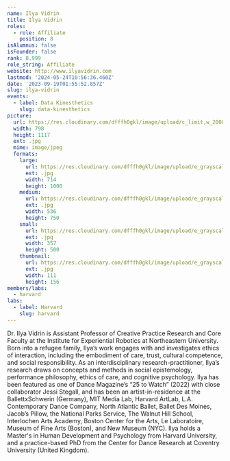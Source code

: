 ```yaml
---
name: Ilya Vidrin
title: Ilya Vidrin
roles:
  - role: Affiliate
    position: 8
isAlumnus: false
isFounder: false
rank: 8.999
role_string: Affiliate
website: http://www.ilyavidrin.com
lastmod: '2024-05-24T10:56:36.460Z'
date: '2023-09-19T01:55:52.857Z'
slug: ilya-vidrin
events:
  - label: Data Kinesthetics
    slug: data-kinesthetics
picture:
  url: https://res.cloudinary.com/dfffh0gkl/image/upload/c_limit,w_2000,h_2000/e_grayscale/v1695081344/Ilya_Vidrin_Headshot_Ilya_Vidrin_7095abcfff.jpg
  width: 798
  height: 1117
  ext: .jpg
  mime: image/jpeg
  formats:
    large:
      url: https://res.cloudinary.com/dfffh0gkl/image/upload/e_grayscale/v1695081344/large_Ilya_Vidrin_Headshot_Ilya_Vidrin_7095abcfff.jpg
      ext: .jpg
      width: 714
      height: 1000
    medium:
      url: https://res.cloudinary.com/dfffh0gkl/image/upload/e_grayscale/v1695081345/medium_Ilya_Vidrin_Headshot_Ilya_Vidrin_7095abcfff.jpg
      ext: .jpg
      width: 536
      height: 750
    small:
      url: https://res.cloudinary.com/dfffh0gkl/image/upload/e_grayscale/v1695081345/small_Ilya_Vidrin_Headshot_Ilya_Vidrin_7095abcfff.jpg
      ext: .jpg
      width: 357
      height: 500
    thumbnail:
      url: https://res.cloudinary.com/dfffh0gkl/image/upload/e_grayscale/v1695081344/thumbnail_Ilya_Vidrin_Headshot_Ilya_Vidrin_7095abcfff.jpg
      ext: .jpg
      width: 111
      height: 156
members/labs:
  - harvard
labs:
  - label: Harvard
    slug: harvard
---
```

Dr. Ilya Vidrin is Assistant Professor of Creative Practice Research and Core Faculty at the Institute for Experiential Robotics at Northeastern University. Born into a refugee family, Ilya’s work engages with and investigates ethics of interaction, including the embodiment of care, trust, cultural competence, and social responsibility. As an interdisciplinary research-practitioner, Ilya’s research draws on concepts and methods in social epistemology, performance philosophy, ethics of care, and cognitive psychology. Ilya has been featured as one of Dance Magazine’s “25 to Watch” (2022) with close collaborator Jessi Stegall, and has been an artist-in-residence at the BallettxSchwerin (Germany), MIT Media Lab, Harvard ArtLab, L.A. Contemporary Dance Company, North Atlantic Ballet, Ballet Des Moines, Jacob’s Pillow, the National Parks Service, The Walnut Hill School, Interlochen Arts Academy, Boston Center for the Arts, Le Laboratoire, Museum of Fine Arts (Boston), and New Museum (NYC). Ilya holds a Master's in Human Development and Psychology from Harvard University, and a practice-based PhD from the Center for Dance Research at Coventry University (United Kingdom).